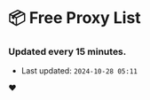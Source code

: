 # :package: Free Proxy List
### Updated every 15 minutes.

- Last updated: `2024-10-28 05:11`

:heart:
